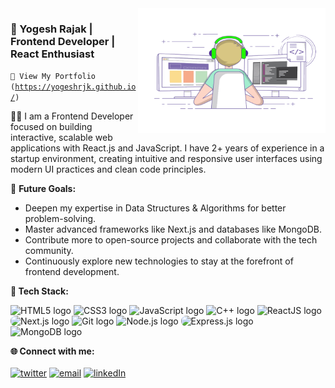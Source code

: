 <img src="output-onlinegiftools.gif" width=300 height=200 align="right" alt="Animated GIF showing Yogesh Rajak coding at a computer with a cheerful expression, surrounded by icons representing web development technologies such as React, JavaScript, and HTML. The background features a modern workspace with a bright and energetic atmosphere. Text in the image reads Yogesh Rajak Frontend Developer React Enthusiast."/>
<h3>🚀 Yogesh Rajak | Frontend Developer | React Enthusiast</h3>

<code>🚀 View My Portfolio (https://yogeshrjk.github.io/)</code>


<p>
👨‍💻 I am a Frontend Developer focused on building interactive, scalable web applications with React.js and JavaScript. I have 2+ years of experience in a startup environment, creating intuitive and responsive user interfaces using modern UI practices and clean code principles.

🚀 **Future Goals:**  
- Deepen my expertise in Data Structures & Algorithms for better problem-solving.  
- Master advanced frameworks like Next.js and databases like MongoDB.  
- Contribute more to open-source projects and collaborate with the tech community.  
- Continuously explore new technologies to stay at the forefront of frontend development.
</p>


<b>🧰 Tech Stack:</b>
<p align="left">
    <img src="https://cdn.jsdelivr.net/gh/devicons/devicon/icons/html5/html5-plain.svg" alt="HTML5 logo" width="40" height="40" title="HTML5"/>
    <img src="https://cdn.jsdelivr.net/gh/devicons/devicon/icons/css3/css3-plain.svg" alt="CSS3 logo" width="40" height="40" title="CSS3"/>
    <img src="https://cdn.jsdelivr.net/gh/devicons/devicon/icons/javascript/javascript-original.svg" alt="JavaScript logo" width="40" height="40" title="JavaScript"/>
    <img src="https://cdn.jsdelivr.net/gh/devicons/devicon/icons/cplusplus/cplusplus-original.svg" alt="C++ logo" width="40" height="40" title="C++"/>
    <img src="https://cdn.jsdelivr.net/gh/devicons/devicon/icons/react/react-original.svg" alt="ReactJS logo" width="40" height="40" title="ReactJS"/>
    <img src="https://cdn.jsdelivr.net/gh/devicons/devicon/icons/nextjs/nextjs-original.svg" alt="Next.js logo" width="40" height="40" title="Next.js" style="background:#fff; border-radius:8px;"/>
    <img src="https://cdn.jsdelivr.net/gh/devicons/devicon/icons/git/git-original.svg" alt="Git logo" width="40" height="40" title="Git"/>
    <img src="https://cdn.jsdelivr.net/gh/devicons/devicon/icons/nodejs/nodejs-original.svg" alt="Node.js logo" width="40" height="40" title="Node.js"/>
    <img src="https://cdn.jsdelivr.net/gh/devicons/devicon/icons/express/express-original.svg" alt="Express.js logo" width="40" height="40" title="Express.js" style="background:#fff; border-radius:8px;"/>
    <img src="https://cdn.jsdelivr.net/gh/devicons/devicon/icons/mongodb/mongodb-original.svg" alt="MongoDB logo" width="40" height="40" title="MongoDB"/>

<br/>

<b>🌐 Connect with me:</b>
<br/>
<br/>
[![twitter](https://img.shields.io/badge/Twitter-1DA1F2?style=for-the-badge&logo=twitter&logoColor=white)](https://twitter.com/Yogesh_rjk)
[![email](https://img.shields.io/badge/Gmail-D14836?style=for-the-badge&logo=gmail&logoColor=white)](mailto:yrajak9@gmail.com)
[![linkedIn](https://img.shields.io/badge/LinkedIn-0077B5?style=for-the-badge&logo=linkedin&logoColor=white)](https://www.linkedin.com/in/yogesh-rajak-04/)
